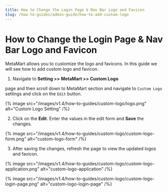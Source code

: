 ```yaml
---
title: How to Change the Login Page & Nav Bar Logo and Favicon
slug: /how-to-guides/admin-guide/how-to-add-custom-logo
---
```


# How to Change the Login Page & Nav Bar Logo and Favicon

MetaMart allows you to customize the logo and favicons. In this guide we will see how to add custom logo and favicon.

1. Navigate to **Setting >> MetaMart >> Custom Logo**

page and then scroll down to MetaMart section and navigate to `Custom Logo` settings and click on the `Edit` button.

{% image
src="/images/v1.4/how-to-guides/custom-logo/logo.png"
alt="Custom Logo Setting"
/%}

2. Click on the **Edit**. Enter the values in the edit form and **Save** the changes.

{% image
src="/images/v1.4/how-to-guides/custom-logo/custom-logo-form.png"
alt="custom-logo-form"
/%}

3. After saving the changes, refresh the page to view the updated logos and favicon.

{% image
src="/images/v1.4/how-to-guides/custom-logo/custom-logo-application.png"
alt="custom-logo-application"
/%}

{% image
src="/images/v1.4/how-to-guides/custom-logo/custom-logo-login-page.png"
alt="custom-logo-login-page"
/%}
